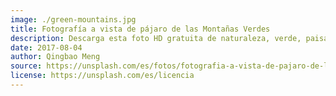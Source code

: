 ```yaml
---
image: ./green-mountains.jpg
title: Fotografía a vista de pájaro de las Montañas Verdes
description: Descarga esta foto HD gratuita de naturaleza, verde, paisaje y montaña de Qingbao Meng (@ideasboom)
date: 2017-08-04
author: Qingbao Meng
source: https://unsplash.com/es/fotos/fotografia-a-vista-de-pajaro-de-las-montanas-verdes-01_igFr7hd4
license: https://unsplash.com/es/licencia
---
```

